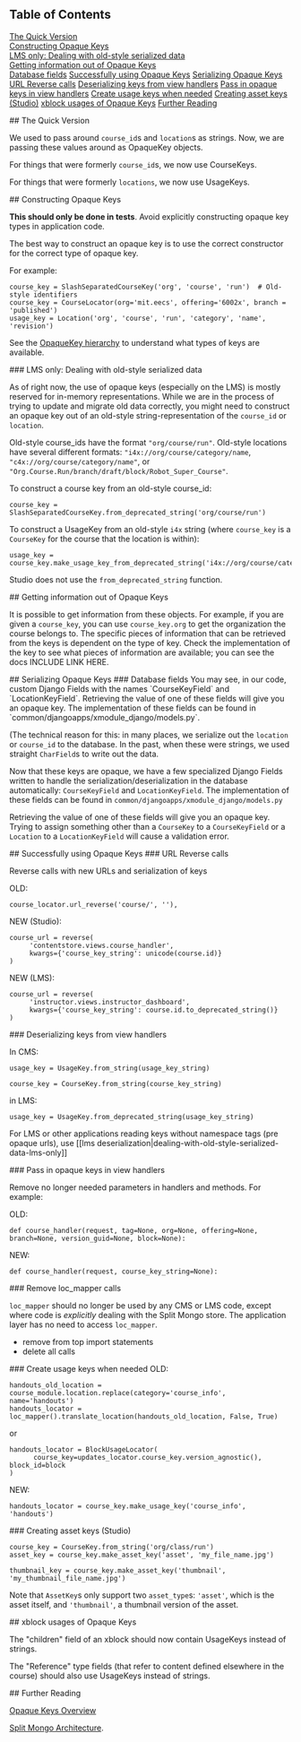 ## Table of Contents
[The Quick Version](#quick)  
[Constructing Opaque Keys](#constructing)  
[LMS only: Dealing with old-style serialized data](#lms_old)  
[Getting information out of Opaque Keys](#get_info)  
[Database fields](#database)
[Successfully using Opaque Keys](#using)
[Serializing Opaque Keys](#serializing)  
[URL Reverse calls](#reverse)
[Deserializing keys from view handlers](#deserialize)
[Pass in opaque keys in view handlers](#view_handlers)
[Create usage keys when needed](#create)
[Creating asset keys (Studio)](#assets)
[xblock usages of Opaque Keys](#xblock)
[Further Reading](#reading)

<a name="quick"/>
## The Quick Version

We used to pass around `course_id`s and `location`s as strings.  Now, we are passing these values around as OpaqueKey objects.

For things that were formerly `course_id`s, we now use CourseKeys.

For things that were formerly `locations`, we now use UsageKeys.

<a name="quick"/>
## Constructing Opaque Keys

<bold>**This should only be done in tests**.  Avoid explicitly constructing opaque key types in application code.</bold>

The best way to construct an opaque key is to use the correct constructor for the correct type of opaque key.

For example:
```
course_key = SlashSeparatedCourseKey('org', 'course', 'run')  # Old-style identifiers
course_key = CourseLocator(org='mit.eecs', offering='6002x', branch = 'published')
usage_key = Location('org', 'course', 'run', 'category', 'name', 'revision')
```

See the [OpaqueKey hierarchy](https://github.com/edx/edx-platform/wiki/Opaque-Keys#opaquekey-hierarchy) to understand what types of keys are available.

<a name="lms_old"/>
### LMS only: Dealing with old-style serialized data

As of right now, the use of opaque keys (especially on the LMS) is mostly reserved for in-memory representations. While we are in the process of trying to update and migrate old data correctly, you might need to construct an opaque key out of an old-style string-representation of the `course_id` or `location`.

Old-style course_ids have the format `"org/course/run"`.  Old-style locations have several different formats: `"i4x://org/course/category/name`, `"c4x://org/course/category/name"`, or `"Org.Course.Run/branch/draft/block/Robot_Super_Course"`.

To construct a course key from an old-style course_id:
```
course_key = SlashSeparatedCourseKey.from_deprecated_string('org/course/run')
```

To construct a UsageKey from an old-style `i4x` string (where `course_key` is a `CourseKey` for the course that the location is within):
```
usage_key = course_key.make_usage_key_from_deprecated_string('i4x://org/course/category/name')
```

Studio does not use the `from_deprecated_string` function.

<a name="get_info"/>
## Getting information out of Opaque Keys

It is possible to get information from these objects. For example, if you are given a `course_key`, you can use `course_key.org` to get the organization the course belongs to. The specific pieces of information that can be retrieved from the keys is dependent on the type of key. Check the implementation of the key to see what pieces of information are available; you can see the docs INCLUDE LINK HERE.

<a name="serializing"/>
## Serializing Opaque Keys

<a name="database"/>
### Database fields
You may see, in our code, custom Django Fields with the names `CourseKeyField` and `LocationKeyField`.  Retrieving the value of one of these fields will give you an opaque key.  The implementation of these fields can be found in `common/djangoapps/xmodule_django/models.py`.

(The technical reason for this: in many places, we serialize out the `location` or `course_id` to the database. In the past, when these were strings, we used straight `CharField`s to write out the data.

Now that these keys are opaque, we have a few specialized Django Fields written to handle the serialization/deserialization in the database automatically: `CourseKeyField` and `LocationKeyField`. The implementation of these fields can be found in `common/djangoapps/xmodule_django/models.py`

Retrieving the value of one of these fields will give you an opaque key. Trying to assign something other than a `CourseKey` to a `CourseKeyField` or a `Location` to a `LocationKeyField` will cause a validation error.

<a name="using"/>
## Successfully using Opaque Keys

<a name="reverse"/>
### URL Reverse calls

Reverse calls with new URLs and serialization of keys

OLD:

    course_locator.url_reverse('course/', ''),

NEW (Studio):

    course_url = reverse(
         'contentstore.views.course_handler',
         kwargs={'course_key_string': unicode(course.id)}
    )

NEW (LMS):

    course_url = reverse(
         'instructor.views.instructor_dashboard',
         kwargs={'course_key_string': course.id.to_deprecated_string()}
    )

<a name="deserialize"/>
### Deserializing keys from view handlers

In CMS:

    usage_key = UsageKey.from_string(usage_key_string)

    course_key = CourseKey.from_string(course_key_string)

in LMS:

    usage_key = UsageKey.from_deprecated_string(usage_key_string)

For LMS or other applications reading keys without namespace tags (pre opaque urls), use [[lms deserialization|dealing-with-old-style-serialized-data-lms-only]]

<a name="view_handlers"/>
### Pass in opaque keys in view handlers

Remove no longer needed parameters in handlers and methods.  For example:

OLD:

    def course_handler(request, tag=None, org=None, offering=None, branch=None, version_guid=None, block=None):

NEW:

    def course_handler(request, course_key_string=None):

<a name="loc_mapper"/>
### Remove loc_mapper calls

`loc_mapper` should no longer be used by any CMS or LMS code, except where code is *explicitly* dealing with the Split Mongo store. The application layer has no need to access `loc_mapper`.

* remove from top import statements
* delete all calls

<a name="create"/>
### Create usage keys when needed
OLD:

    handouts_old_location = course_module.location.replace(category='course_info', name='handouts')
    handouts_locator = loc_mapper().translate_location(handouts_old_location, False, True)

or

    handouts_locator = BlockUsageLocator(
          course_key=updates_locator.course_key.version_agnostic(), block_id=block
    )

NEW:

    handouts_locator = course_key.make_usage_key('course_info', 'handouts')

<a name="assets"/>
### Creating asset keys (Studio)

    course_key = CourseKey.from_string('org/class/run')
    asset_key = course_key.make_asset_key('asset', 'my_file_name.jpg')

    thumbnail_key = course_key.make_asset_key('thumbnail', 'my_thumbnail_file_name.jpg')

Note that `AssetKey`s only support two `asset_type`s: `'asset'`, which is the asset itself, and `'thumbnail'`, a thumbnail version of the asset.

<a name="xblock"/>
## xblock usages of Opaque Keys

The "children" field of an xblock should now contain UsageKeys instead of strings.

The "Reference" type fields (that refer to content defined elsewhere in the course) should also use UsageKeys instead of strings.

<a name="reading"/>
## Further Reading

[Opaque Keys Overview](https://github.com/edx/edx-platform/wiki/Opaque-Keys)

[Split Mongo Architecture](https://github.com/edx/edx-platform/wiki/Split:-the-versioning,-structure-saving-DAO).